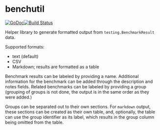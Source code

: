 # benchutil
[![GoDoc](https://godoc.org/github.com/mohae/benchutil?status.svg)](https://godoc.org/github.com/mohae/benchutil)[![Build Status](https://travis-ci.org/mohae/benchutil.png)](https://travis-ci.org/mohae/benchutil)

Helper library to generate formatted output from `testing.BenchmarkResult` data.

Supported formats:
* text (default)
* CSV
* Markdown; results are formatted as a table

Benchmark results can be labeled by providing a name.  Additional information for the benchmark can be added through the description and notes fields.  Related benchmarks can be labeled by providing a group (grouping of groups is not done, the output is in the same order as they were added.)

Groups can be separated out to their own sections.  For `markdown` output, these sections can be created as their own table, and, optionally, the table can use the group identifier as its label, which results in the group column being omitted from the table.
